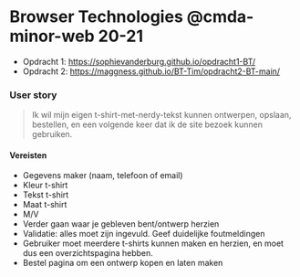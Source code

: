 # Browser Technologies @cmda-minor-web 20-21

- Opdracht 1: https://sophievanderburg.github.io/opdracht1-BT/
- Opdracht 2: https://maggness.github.io/BT-Tim/opdracht2-BT-main/

### User story
> Ik wil mijn eigen t-shirt-met-nerdy-tekst kunnen ontwerpen, opslaan, bestellen, en een volgende keer dat ik de site bezoek kunnen gebruiken.

#### Vereisten
- Gegevens maker (naam, telefoon of email)
- Kleur t-shirt
- Tekst t-shirt
- Maat t-shirt
- M/V
- Verder gaan waar je gebleven bent/ontwerp herzien
- Validatie: alles moet zijn ingevuld. Geef duidelijke foutmeldingen
- Gebruiker moet meerdere t-shirts kunnen maken en herzien, en moet dus een overzichtspagina hebben.
- Bestel pagina om een ontwerp kopen en laten maken
